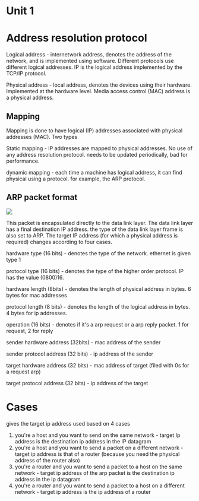 # Unit 1 

# Address resolution protocol 

Logical address - internetwork address, denotes the address of the network, and is implemented using software. Different protocols use different logical addresses. IP is the logical address implemented by the TCP/IP protocol. 

Physical address - local address, denotes the devices using their hardware. Implemented at the hardware level. Media access control (MAC) address is a physical address. 

## Mapping 

Mapping is done to have logical (IP) addresses associated with physical addresses (MAC). Two types 

Static mapping - IP addresses are mapped to physical addresses. No use of any address resolution protocol. needs to be updated periodically, bad for performance. 

dynamic mapping - each time a machine has logical address, it can find physical using a protocol. for example, the ARP protocol. 

## ARP packet format

![](Pasted%20image%2020230809185538.png)

This packet is encapsulated directly to the data link layer. The data link layer has a final destination IP address. the type of the data link layer frame is also set to ARP. The target IP address (for which a physical address is required) changes according to four cases. 

hardware type (16 bits) - denotes the type of the network. ethernet is given type 1 

protocol type (16 bits) - denotes the type of the higher order protocol. IP has the value (0800)16. 

hardware length (8bits) - denotes the length of physical address in bytes. 6 bytes for mac addresses

protocol length (8 bits) - denotes the length of the logical address in bytes. 4 bytes for ip addresses. 

operation (16 bits) - denotes if it's a arp request or a arp reply packet. 1 for request, 2 for reply 

sender hardware address (32bits)  - mac address of the sender 

sender protocol address (32 bits) - ip address of the sender 

target hardware address (32 bits) - mac address of target (filed with 0s for a request arp) 

target protocol address (32 bits) - ip address of the target 

# Cases

gives the target ip address used based on 4 cases 

1. you're a host and you want to send on the same network - target Ip address is the destination ip address in the IP datagram
2. you're a host and you want to send a packet on a different network - target ip address is that of a router (because you need the physical address of the router also) 
3. you're a router and you want to send a packet to a host on the same network - target ip address of the arp packet is the destination ip address in the ip datagram
4. you're a router and you want to send a packet to a host on a different network - target ip address is the ip address of a router
